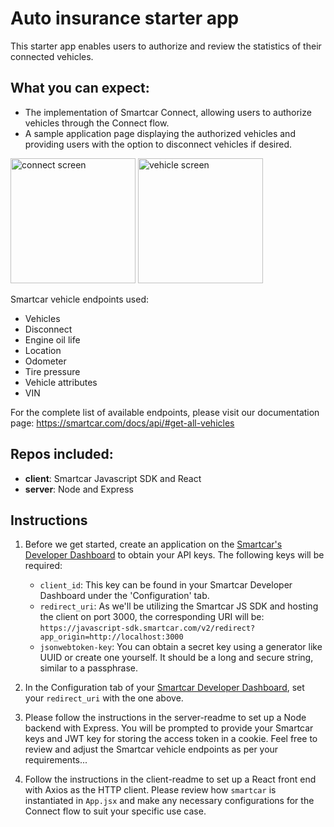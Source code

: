 # Auto insurance starter app
This starter app enables users to authorize and review the statistics of their connected vehicles.

## What you can expect:
- The implementation of Smartcar Connect, allowing users to authorize vehicles through the Connect flow.
- A sample application page displaying the authorized vehicles and providing users with the option to disconnect vehicles if desired.
<img src=https://github.com/smartcar/starter-app-auto-insurance-react-node/assets/119897746/6f820618-bc93-4e29-beb4-2a08443ebf9c alt="connect screen" width=200 />
<img src=https://github.com/smartcar/starter-app-auto-insurance-react-node/assets/119897746/050eca86-6ae3-4050-b687-a44318c8aca0 alt="vehicle screen" width=200 />

Smartcar vehicle endpoints used:
- Vehicles
- Disconnect
- Engine oil life
- Location
- Odometer
- Tire pressure
- Vehicle attributes
- VIN

For the complete list of available endpoints, please visit our documentation page: https://smartcar.com/docs/api/#get-all-vehicles

## Repos included:
- **client**: Smartcar Javascript SDK and React
- **server**: Node and Express

## Instructions

1. Before we get started, create an application on the [Smartcar's Developer Dashboard](https://dashboard.smartcar.com/signup) to obtain your API keys. The following keys will be required:
    - `client_id`: This key can be found in your Smartcar Developer Dashboard under the 'Configuration' tab.
    - `redirect_uri`: As we'll be utilizing the Smartcar JS SDK and hosting the client on port 3000, the corresponding URI will be: `https://javascript-sdk.smartcar.com/v2/redirect?app_origin=http://localhost:3000`
    - `jsonwebtoken-key`: You can obtain a secret key using a generator like UUID or create one yourself. It should be a long and secure string, similar to a passphrase.

2. In the Configuration tab of your [Smartcar Developer Dashboard](https://dashboard.smartcar.com/signup), set your `redirect_uri` with the one above.

3. Please follow the instructions in the server-readme to set up a Node backend with Express. You will be prompted to provide your Smartcar keys and JWT key for storing the access token in a cookie. Feel free to review and adjust the Smartcar vehicle endpoints as per your requirements...

4. Follow the instructions in the client-readme to set up a React front end with Axios as the HTTP client. Please review how `smartcar` is instantiated in `App.jsx` and make any necessary  configurations for the Connect flow to suit your specific use case.

